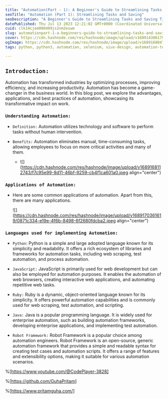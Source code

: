 ```yaml
---
title: "Automation(Part - 1): A Beginner's Guide to Streamlining Tasks and Saving Time."
seoTitle: "Automation (Part 1): Streamlining Tasks and Saving"
seoDescription: "A Beginner's Guide to Streamlining Tasks and Saving Time."
datePublished: Thu Jul 13 2023 12:21:02 GMT+0000 (Coordinated Universal Time)
cuid: clk14cjem000409js2nm2eswm
slug: automationpart-1-a-beginners-guide-to-streamlining-tasks-and-saving-time
cover: https://cdn.hashnode.com/res/hashnode/image/upload/v1689143061795/32a9fc1d-bb98-429b-b1ec-36df2b3e92e0.jpeg
ogImage: https://cdn.hashnode.com/res/hashnode/image/upload/v1689168047204/0808ab0a-cf75-4ce2-926b-c76d47e39106.jpeg
tags: python, python3, automation, selenium, uiux-design, automation-testing, selenium-webdriver-1, python-beginner, robotframework

---
```


## `Introduction:`

Automation has transformed industries by optimizing processes, improving efficiency, and increasing productivity. Automation has become a game-changer in the business world. In this blog post, we explore the advantages, applications, and best practices of automation, showcasing its transformative impact on work.

### `Understanding Automation:`

* `Definition:` Automation utilizes technology and software to perform tasks without human intervention.
    
* `Benefits:` Automation eliminates manual, time-consuming tasks, allowing employees to focus on more critical activities and many of them.
    
    * ![](https://cdn.hashnode.com/res/hashnode/image/upload/v1689168112743/f7c95e99-8d11-46bf-9259-cb4f1ca601a0.jpeg align="center")
        

### `Applications of Automation:`

* Here are some common applications of automation. Apart from this, there are many applications.
    
    ![](https://cdn.hashnode.com/res/hashnode/image/upload/v1689170361619/0871c334-e19e-4f6b-8498-6f2680fdcba2.jpeg align="center")
    

### `Languages used for implementing Automation:`

* `Python`: Python is a simple and large adopted language known for its simplicity and readability. It offers a rich ecosystem of libraries and frameworks for automation tasks, including web scraping, test automation, and process automation.
    
* `JavaScript:` JavaScript is primarily used for web development but can also be employed for automation purposes. It enables the automation of web browsers, creating interactive web applications, and automating repetitive web tasks.
    
* `Ruby:` Ruby is a dynamic, object-oriented language known for its simplicity. It offers powerful automation capabilities and is commonly used for web scraping, test automation, and scripting.
    
* `Java:` Java is a popular programming language. It is widely used for enterprise automation, such as building automation frameworks, developing enterprise applications, and implementing test automation.
    
* `Robot Framework:` Robot Framework is a popular choice among automation engineers. Robot Framework is an open-source, generic automation framework that provides a simple and readable syntax for creating test cases and automation scripts. It offers a range of features and extensibility options, making it suitable for various automation scenarios.
    

%[https://www.youtube.com/@CodePlayer-3828] 

%[https://github.com/GuhaPritam] 

%[https://www.pritamguha.com/]
